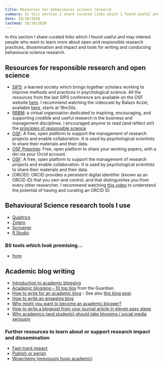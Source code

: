 ```yaml
---
title: Resources for behavioural science research
summary: In this section I share curated links which I found useful and may interest people who want to learn more about open and responsible research practices, dissemination and impact and tools for writing and conducting behavioural science research.
date: 10/10/2020
lastmod: 10/10/2020
---
```

In this section I share curated links which I found useful and may interest people who want to learn more about open and responsible research practices, dissemination and impact and tools for writing and conducting behavioural science research.

## Resources for responsible research and open science

- [SIPS](https://improvingpsych.org/): a learned society which brings together scholars working to improve methods and practices in psychological science. All the resources from the last SIPS conference are available on the OSF website [here](https://osf.io/vxq9d/). I recommend watching the videocast by Balazs Aczel, available [here](https://osf.io/2aryd/), starts at 18m30s.
- [RRBM](https://www.rrbm.network/): a virtual organisation dedicated to inspiring, encouraging, and supporting credible and useful research in the business and management disciplines. I encouraged anyone to read (and reflect on!) the [principles of responsible science](https://www.rrbm.network/position-paper/principles-of-responsible-science/). 
- [OSF](https://osf.io/): A free, open platform to support the management of research projects and enable collaboration. It is used by psychological scientists to share their materials and their data.
- [OSF Preprints](https://osf.io/preprints/): Free, open platform to share your working papers, with a doi via your Orcid account.  
- [OSF](https://osf.io/): A free, open platform to support the management of research projects and enable collaboration. It is used by psychological scientists to share their materials and their data.
- [ORCID]: ORCID provides a persistent digital identifier (known as an ORCID iD) that you own and control, and that distinguishes you from every other researcher. I recommend watching [this video](https://vimeo.com/97150912) to understand the potential of having and curating an ORCID ID.

## Behavioural Science research tools I use

- [Qualtrics](https://www.qualtrics.com/)
- [Zotero](https://www.zotero.org/)
- [Scrivener](https://www.literatureandlatte.com/scrivener/overview)
- [R Studio](https://rstudio.com/)

### BS tools which look promising...

- [form](https://formr.org)

## Academic blog writing

- [Introduction to academic blogging](https://harzing.com/blog/2020/04/social-media-in-academia-blogging)
- [Academic blogging – 10 top tips](https://www.theguardian.com/higher-education-network/blog/2013/dec/13/how-to-academic-blogging-tips) from the Guardian.
- [How to write for an academic blog](https://www.uaces.org/resources/articles/how-write-academic-blog) - See also [this blog post](https://blogs.lse.ac.uk/impactofsocialsciences/2017/05/25/so-youve-decided-to-blog/).
- [How to write an engaging blog](https://www.ed.ac.uk/information-services/learning-technology/blogging/introduction/blogging-guidelines)
- [Why might you want to become an academic blogger?](https://info.lse.ac.uk/staff/services/knowledge-exchange-and-impact/kei-guide/academic-blogging)
- [How to write a blogpost from your journal article in eleven easy steps](https://blogs.lse.ac.uk/impactofsocialsciences/2016/01/25/how-to-write-a-blogpost-from-your-journal-article/)
- [Why academics (and students) should take blogging / social media seriously](https://blogs.lse.ac.uk/impactofsocialsciences/2015/10/26/why-academics-and-students-should-take-blogging-social-media-seriously/)

### Further resources to learn about or support research impact and dissemination

- [Fast-track impact](https://www.fasttrackimpact.com/)
- [Publish or perish](https://harzing.com/resources/publish-or-perish)
- [Wowchemy (previously hugo academic)](https://wowchemy.com/)

  
